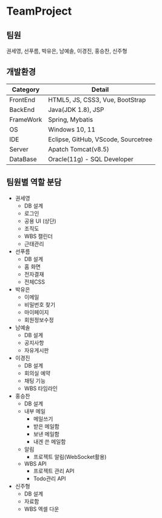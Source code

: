 # TeamProject
## 팀원
권세영, 선푸름, 박유은, 남예솔, 이경진, 홍승찬, 신주형

## 개발환경
| Category | Detail | 
|-----------|-----------|
|  FrontEnd	| HTML5, JS, CSS3, Vue, BootStrap |
|  BackEnd	| Java(JDK 1.8), JSP   |
| FrameWork |	Spring, Mybatis      |
|  OS       | Windows 10, 11       |
|  IDE	    | Eclipse, GitHub, VScode, Sourcetree      |
|  Server	  | Apatch Tomcat(v8.5)  |
|  DataBase	| Oracle(11g) - SQL Developer |

## 팀원별 역할 분담
- 권세영
  - DB 설계
  - 로그인
  - 공용 UI (상단)
  - 조직도
  - WBS 캘린더
  - 근태관리
- 선푸름
  - DB 설계
  - 홈 화면
  - 전자결재
  - 전체CSS
- 박유은
  - 이메일
  - 비밀번호 찾기
  - 마이페이지
  - 회원정보수정
- 남예솔
  - DB 설계
  - 공지사항
  - 자유게시판
- 이경진
  - DB 설계
  - 회의실 예약
  - 채팅 기능
  - WBS 타임라인
- 홍승찬
  - DB 설계
  - 내부 메일
      - 메일쓰기
      - 받은 메일함
      - 보낸 메일함
      - 내겐 쓴 메일함
  - 알림
      - 프로젝트 알림(WebSocket활용)
  - WBS API
      - 프로젝트 관리 API
      - Todo관리 API
- 신주형
  - DB 설계
  - 자료함
  - WBS 엑셀 다운

